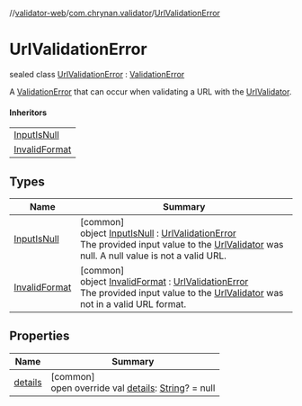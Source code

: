 //[validator-web](../../../index.md)/[com.chrynan.validator](../index.md)/[UrlValidationError](index.md)

# UrlValidationError

sealed class [UrlValidationError](index.md) : [ValidationError](../../../../validator-core/validator-core/com.chrynan.validator/-validation-error/index.md)

A [ValidationError](../../../../validator-core/validator-core/com.chrynan.validator/-validation-error/index.md) that can occur when validating a URL with the [UrlValidator](../-url-validator/index.md).

#### Inheritors

| |
|---|
| [InputIsNull](-input-is-null/index.md) |
| [InvalidFormat](-invalid-format/index.md) |

## Types

| Name | Summary |
|---|---|
| [InputIsNull](-input-is-null/index.md) | [common]<br>object [InputIsNull](-input-is-null/index.md) : [UrlValidationError](index.md)<br>The provided input value to the [UrlValidator](../-url-validator/index.md) was null. A null value is not a valid URL. |
| [InvalidFormat](-invalid-format/index.md) | [common]<br>object [InvalidFormat](-invalid-format/index.md) : [UrlValidationError](index.md)<br>The provided input value to the [UrlValidator](../-url-validator/index.md) was not in a valid URL format. |

## Properties

| Name | Summary |
|---|---|
| [details](details.md) | [common]<br>open override val [details](details.md): [String](https://kotlinlang.org/api/latest/jvm/stdlib/kotlin/-string/index.html)? = null |
